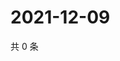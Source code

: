# 2021-12-09

共 0 条

<!-- BEGIN WEIBO -->
<!-- 最后更新时间 Thu Dec 09 2021 07:09:15 GMT+0800 (China Standard Time) -->

<!-- END WEIBO -->
